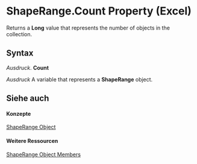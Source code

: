 
# ShapeRange.Count Property (Excel)

Returns a  **Long** value that represents the number of objects in the collection.


## Syntax

 _Ausdruck_. **Count**

 _Ausdruck_ A variable that represents a **ShapeRange** object.


## Siehe auch


#### Konzepte


[ShapeRange Object](e1b8229c-73a0-4a77-5e00-4bcec9032260.md)
#### Weitere Ressourcen


[ShapeRange Object Members](http://msdn.microsoft.com/library/1d1950c5-32ac-dfc0-8c19-07159a29a2a0%28Office.15%29.aspx)